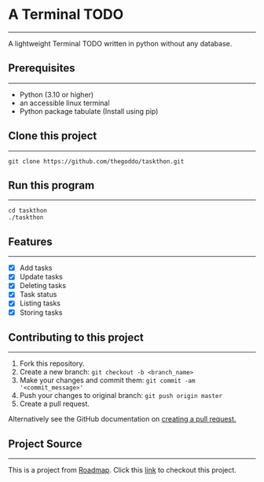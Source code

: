 # A Terminal TODO

---

A lightweight Terminal TODO written in python without any database.

## Prerequisites

---
 - Python (3.10 or higher)
 - an accessible linux terminal
 - Python package tabulate (Install using pip)




## Clone this project

---
```shell
git clone https://github.com/thegoddo/taskthon.git
```

## Run this program

---
```shell
cd taskthon
./taskthon
```

## Features

---

- [x] Add tasks
- [x] Update tasks
- [x] Deleting tasks
- [x] Task status
- [x] Listing tasks
- [x] Storing tasks

## Contributing to this project

---
 1. Fork this repository.
2. Create a new branch: ```git checkout -b <branch_name>```
3. Make your changes and commit them: ```git commit -am '<commit_message>'```
4. Push your changes to original branch: ```git push origin master```
5. Create a pull request.

Alternatively see the GitHub documentation on [creating a pull request.](https://help.github.com/en/github/collaborating-with-issues-and-pull-requests/creating-a-pull-request)

## Project Source

--- 

This is a project from [Roadmap](https://www.roadmap.sh). Click this [link](https://roadmap.sh/projects/task-tracker) to checkout this project.
